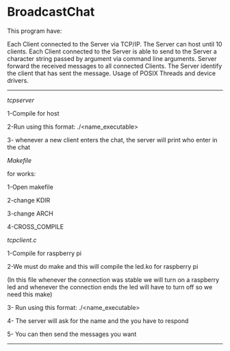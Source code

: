# BroadcastChat

This program have:

Each Client connected to the Server via TCP/IP.
The Server can host until 10 clients.
Each Client connected to the Server is able to send to the Server a character string passed by argument via command line arguments. 
Server forward the received messages to all connected Clients.
The Server identify the client that has sent the message. 
Usage of POSIX Threads and device drivers.

----------------------------------------------------------------------------------------------------------------------------------------------------------------------------


 *tcpserver*

1-Compile for host

2-Run using this format: ./<name_executable> <protocol or portnum>

3- whenever a new client enters the chat, the server will print who enter in the chat

*Makefile*

for works:

1-Open makefile

2-change KDIR

3-change ARCH

4-CROSS_COMPILE 


 *tcpclient.c*

1-Compile for raspberry pi

2-We must do make and this will compile the led.ko for raspberry pi

(In this file whenever the connection was stable we will turn on a 
raspberry led and whenever the connection ends the led will have to 
turn off so we need this make)

3- Run using this format: ./<name_executable>   <servername> <protocol or portnum>
 
4- The server will ask for the name and the you have to respond

5- You can then send the messages you want

----------------------------------------------------------------------------------------------------------------------------------------------------------------------------












